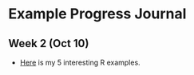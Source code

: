 # Example Progress Journal

## Week 2 (Oct 10)

+ [Here](files/R_Resources.html) is my 5 interesting R examples. 
